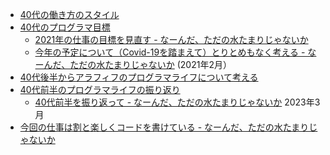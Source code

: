 - [40代の働き方のスタイル](40%E4%BB%A3%E3%81%AE%E5%83%8D%E3%81%8D%E6%96%B9%E3%81%AE%E3%82%B9%E3%82%BF%E3%82%A4%E3%83%AB)
- [40代のプログラマ目標](40%E4%BB%A3%E3%81%AE%E3%83%97%E3%83%AD%E3%82%B0%E3%83%A9%E3%83%9E%E7%9B%AE%E6%A8%99)
   - [2021年の仕事の目標を見直す - なーんだ、ただの水たまりじゃないか](https://karino2.github.io/2021/02/23/revise_2021_goal.html)
   - [今年の予定について（Covid-19を踏まえて）とりとめもなく考える - なーんだ、ただの水たまりじゃないか](https://karino2.github.io/2021/02/23/plan_2021.html) (2021年2月）
- [40代後半からアラフィフのプログラマライフについて考える](40%E4%BB%A3%E5%BE%8C%E5%8D%8A%E3%81%8B%E3%82%89%E3%82%A2%E3%83%A9%E3%83%95%E3%82%A3%E3%83%95%E3%81%AE%E3%83%97%E3%83%AD%E3%82%B0%E3%83%A9%E3%83%9E%E3%83%A9%E3%82%A4%E3%83%95%E3%81%AB%E3%81%A4%E3%81%84%E3%81%A6%E8%80%83%E3%81%88%E3%82%8B)
- [40代前半のプログラマライフの振り返り](40%E4%BB%A3%E5%89%8D%E5%8D%8A%E3%81%AE%E3%83%97%E3%83%AD%E3%82%B0%E3%83%A9%E3%83%9E%E3%83%A9%E3%82%A4%E3%83%95%E3%81%AE%E6%8C%AF%E3%82%8A%E8%BF%94%E3%82%8A)
   - [40代前半を振り返って - なーんだ、ただの水たまりじゃないか](https://karino2.github.io/2023/03/10/retrospect_first_half_40s.html) 2023年3月
- [今回の仕事は割と楽しくコードを書けている - なーんだ、ただの水たまりじゃないか](https://karino2.github.io/2024/10/10/happy_coding_work.html)